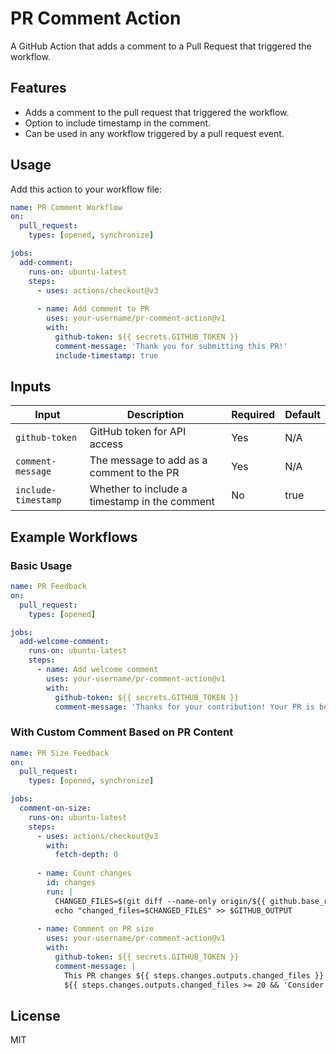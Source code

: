# PR Comment Action

A GitHub Action that adds a comment to a Pull Request that triggered the workflow.

## Features

- Adds a comment to the pull request that triggered the workflow.
- Option to include timestamp in the comment.
- Can be used in any workflow triggered by a pull request event.

## Usage

Add this action to your workflow file:

```yaml
name: PR Comment Workflow
on:
  pull_request:
    types: [opened, synchronize]

jobs:
  add-comment:
    runs-on: ubuntu-latest
    steps:
      - uses: actions/checkout@v3
      
      - name: Add comment to PR
        uses: your-username/pr-comment-action@v1
        with:
          github-token: ${{ secrets.GITHUB_TOKEN }}
          comment-message: 'Thank you for submitting this PR!'
          include-timestamp: true
```

## Inputs

| Input | Description | Required | Default |
|-------|-------------|----------|---------|
| `github-token` | GitHub token for API access | Yes | N/A |
| `comment-message` | The message to add as a comment to the PR | Yes | N/A |
| `include-timestamp` | Whether to include a timestamp in the comment | No | true |

## Example Workflows

### Basic Usage

```yaml
name: PR Feedback
on:
  pull_request:
    types: [opened]

jobs:
  add-welcome-comment:
    runs-on: ubuntu-latest
    steps:
      - name: Add welcome comment
        uses: your-username/pr-comment-action@v1
        with:
          github-token: ${{ secrets.GITHUB_TOKEN }}
          comment-message: 'Thanks for your contribution! Your PR is being reviewed.'
```

### With Custom Comment Based on PR Content

```yaml
name: PR Size Feedback
on:
  pull_request:
    types: [opened, synchronize]

jobs:
  comment-on-size:
    runs-on: ubuntu-latest
    steps:
      - uses: actions/checkout@v3
        with:
          fetch-depth: 0
          
      - name: Count changes
        id: changes
        run: |
          CHANGED_FILES=$(git diff --name-only origin/${{ github.base_ref }}..HEAD | wc -l)
          echo "changed_files=$CHANGED_FILES" >> $GITHUB_OUTPUT
      
      - name: Comment on PR size
        uses: your-username/pr-comment-action@v1
        with:
          github-token: ${{ secrets.GITHUB_TOKEN }}
          comment-message: |
            This PR changes ${{ steps.changes.outputs.changed_files }} files.
            ${{ steps.changes.outputs.changed_files >= 20 && 'Consider breaking this into smaller PRs.' || 'Good PR size!' }}
```

## License

MIT
